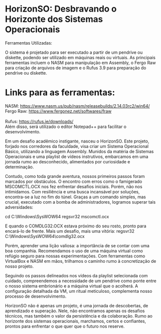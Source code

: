 # HorizonSO: Desbravando o Horizonte dos Sistemas Operacionais

Ferramentas Utilizadas:

O sistema é projetado para ser executado a partir de um pendrive ou diskette, podendo ser utilizado em máquinas reais ou virtuais.
As principais ferramentas incluem o NASM para manipulação em Assembly, o Fergo Raw para criação de arquivos de imagem e o Rufus 3.9 para preparação do pendrive ou diskette.

# Links para as ferramentas:

NASM: https://www.nasm.us/pub/nasm/releasebuilds/2.14.03rc2/win64/
<br> Fergo Raw: https://www.fergonez.net/softwares/fraw <br/>
<br> Rufus: https://rufus.ie/downloads/ <br/>
Além disso, será utilizado o editor Notepad++ para facilitar o desenvolvimento.

Em um desafio acadêmico instigante, nasceu o HorizonSO. Este projeto, forjado nos corredores da faculdade, visa criar um Sistema Operacional Básico, utilizando a linguagem Assembly. Munidos da matéria de Sistemas Operacionais e uma playlist de vídeos instrutivos, embarcamos em uma jornada rumo ao desconhecido, alimentados por curiosidade e determinação.

Contudo, como toda grande aventura, nossos primeiros passos foram marcados por obstáculos. O encontro com erros como o famigerado MSCOMCTL.OCX nos fez enfrentar desafios iniciais. Porém, não nos intimidamos. Com resiliência e uma busca incansável por soluções, encontra-se a luz no fim do túnel. Graças a um comando simples, mas crucial, executado com a bomba de administradores, logramos superar tais adversidades:

cd C:\Windows\SysWOW64 regsvr32 mscomctl.ocx

E quando o COMDLG32.OCX estava próximo do seu rosto, pronto para encará-lo de frente. Mais um desafio, mais uma vitória: regsvr32 C:\Windows\SysWOW64\comdlg32.ocx

Porém, aprender uma lição valiosa: a importância de se contar com uma boa companhia. Recomendamos o uso de uma máquina virtual como refúgio seguro para nossas experimentações. Com ferramentas como VirtualBox e NASM em mãos, trilhamos o caminho rumo à concretização de nosso projeto.

Seguindo os passos delineados nos vídeos da playlist selecionada com cuidado, compreendemos a necessidade de um pendrive como ponte entre o nosso sistema embrionário e a máquina virtual que o acolherá. A configuração detalhada da VM, um ritual meticuloso, complementa nosso processo de desenvolvimento.

HorizonSO não é apenas um projeto, é uma jornada de descobertas, de aprendizado e superação. Nele, não encontramos apenas os desafios técnicos, mas também o valor da persistência e da colaboração. Rumo ao horizonte dos sistemas operacionais, marchamos, certos e confiantes, prontos para enfrentar o que quer que o futuro nos reserve.
